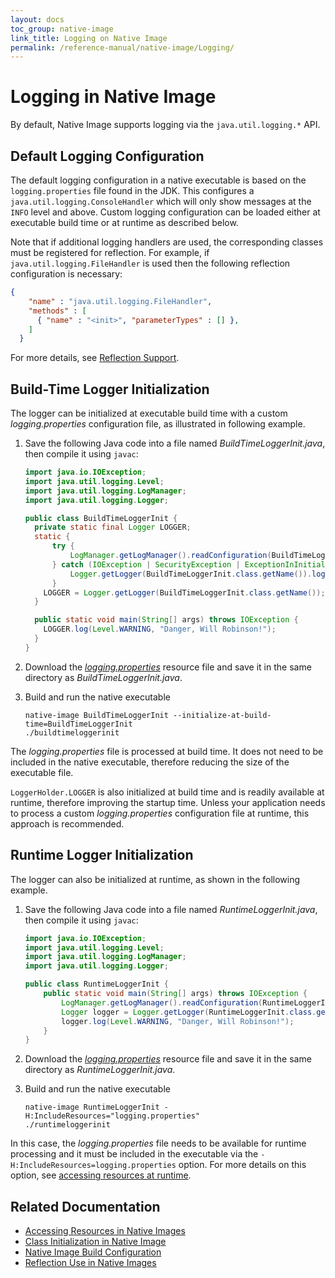 ```yaml
---
layout: docs
toc_group: native-image
link_title: Logging on Native Image
permalink: /reference-manual/native-image/Logging/
---
```

# Logging in Native Image

By default, Native Image supports logging via the `java.util.logging.*` API.

## Default Logging Configuration

The default logging configuration in a native executable is based on the `logging.properties` file found in the JDK.
This configures a `java.util.logging.ConsoleHandler` which will only show messages at the `INFO` level and above.
Custom logging configuration can be loaded either at executable build time or at runtime as described below.

Note that if additional logging handlers are used, the corresponding classes must be registered for reflection.
For example, if `java.util.logging.FileHandler` is used then the following reflection configuration is necessary:
```json
{
    "name" : "java.util.logging.FileHandler",
    "methods" : [
      { "name" : "<init>", "parameterTypes" : [] },
    ]
  }
```
For more details, see [Reflection Support](Reflection.md).

## Build-Time Logger Initialization

The logger can be initialized at executable build time with a custom _logging.properties_ configuration file, as illustrated in following example.

1. Save the following Java code into a file named _BuildTimeLoggerInit.java_, then compile it using `javac`:
    ```java
    import java.io.IOException;
    import java.util.logging.Level;
    import java.util.logging.LogManager;
    import java.util.logging.Logger;

    public class BuildTimeLoggerInit {
      private static final Logger LOGGER;
      static {
          try {
              LogManager.getLogManager().readConfiguration(BuildTimeLoggerInit.class.getResourceAsStream("/logging.properties"));
          } catch (IOException | SecurityException | ExceptionInInitializerError ex) {
              Logger.getLogger(BuildTimeLoggerInit.class.getName()).log(Level.SEVERE, "Failed to read logging.properties file", ex);
          }
        LOGGER = Logger.getLogger(BuildTimeLoggerInit.class.getName());
      }

      public static void main(String[] args) throws IOException {
        LOGGER.log(Level.WARNING, "Danger, Will Robinson!");
      }
    }
    ```
2. Download the [_logging.properties_](assets/logging.properties) resource file and save it in the same directory as _BuildTimeLoggerInit.java_.

3. Build and run the native executable

    ```shell
    native-image BuildTimeLoggerInit --initialize-at-build-time=BuildTimeLoggerInit
    ./buildtimeloggerinit
    ```
The _logging.properties_ file is processed at build time.
It does not need to be included in the native executable, therefore reducing the size of the executable file.

`LoggerHolder.LOGGER` is also initialized at build time and is readily available at runtime, therefore improving the startup time. 
Unless your application needs to process a custom _logging.properties_ configuration file at runtime, this approach is recommended.

## Runtime Logger Initialization

The logger can also be initialized at runtime, as shown in the following example.

1. Save the following Java code into a file named _RuntimeLoggerInit.java_, then compile it using `javac`:

    ```java
    import java.io.IOException;
    import java.util.logging.Level;
    import java.util.logging.LogManager;
    import java.util.logging.Logger;

    public class RuntimeLoggerInit {
        public static void main(String[] args) throws IOException {
            LogManager.getLogManager().readConfiguration(RuntimeLoggerInit.class.getResourceAsStream("/logging.properties"));
            Logger logger = Logger.getLogger(RuntimeLoggerInit.class.getName());
            logger.log(Level.WARNING, "Danger, Will Robinson!");
        }
    }
    ```

2. Download the [_logging.properties_](assets/logging.properties) resource file and save it in the same directory as _RuntimeLoggerInit.java_.

3. Build and run the native executable

    ```shell
    native-image RuntimeLoggerInit -H:IncludeResources="logging.properties"
    ./runtimeloggerinit
    ```

In this case, the _logging.properties_ file needs to be available for runtime processing and it must be included in the executable via the `-H:IncludeResources=logging.properties` option. For more details on this option, see  [accessing resources at runtime](Resources.md).

## Related Documentation
* [Accessing Resources in Native Images](Resources.md)
* [Class Initialization in Native Image](ClassInitialization.md)
* [Native Image Build Configuration](BuildConfiguration.md)
* [Reflection Use in Native Images](Reflection.md)
